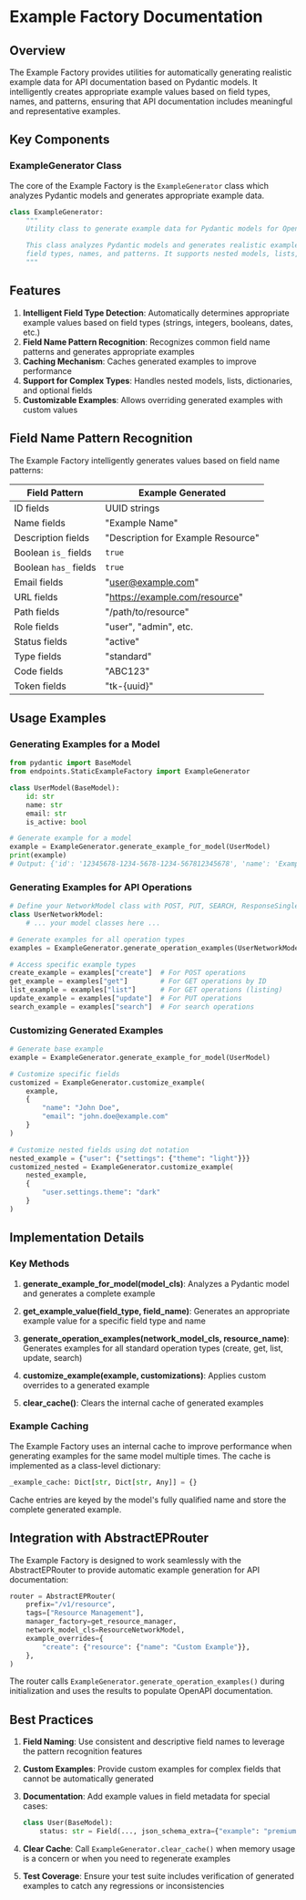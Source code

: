 # Example Factory Documentation

## Overview

The Example Factory provides utilities for automatically generating realistic example data for API documentation based on Pydantic models. It intelligently creates appropriate example values based on field types, names, and patterns, ensuring that API documentation includes meaningful and representative examples.

## Key Components

### ExampleGenerator Class

The core of the Example Factory is the `ExampleGenerator` class which analyzes Pydantic models and generates appropriate example data.

```python
class ExampleGenerator:
    """
    Utility class to generate example data for Pydantic models for OpenAPI documentation.

    This class analyzes Pydantic models and generates realistic example data based on
    field types, names, and patterns. It supports nested models, lists, and optional fields.
    """
```

## Features

1. **Intelligent Field Type Detection**: Automatically determines appropriate example values based on field types (strings, integers, booleans, dates, etc.)
2. **Field Name Pattern Recognition**: Recognizes common field name patterns and generates appropriate examples
3. **Caching Mechanism**: Caches generated examples to improve performance
4. **Support for Complex Types**: Handles nested models, lists, dictionaries, and optional fields
5. **Customizable Examples**: Allows overriding generated examples with custom values

## Field Name Pattern Recognition

The Example Factory intelligently generates values based on field name patterns:

| Field Pattern         | Example Generated                  |
| --------------------- | ---------------------------------- |
| ID fields             | UUID strings                       |
| Name fields           | "Example Name"                     |
| Description fields    | "Description for Example Resource" |
| Boolean `is_` fields  | `true`                             |
| Boolean `has_` fields | `true`                             |
| Email fields          | "user@example.com"                 |
| URL fields            | "https://example.com/resource"     |
| Path fields           | "/path/to/resource"                |
| Role fields           | "user", "admin", etc.              |
| Status fields         | "active"                           |
| Type fields           | "standard"                         |
| Code fields           | "ABC123"                           |
| Token fields          | "tk-{uuid}"                        |

## Usage Examples

### Generating Examples for a Model

```python
from pydantic import BaseModel
from endpoints.StaticExampleFactory import ExampleGenerator

class UserModel(BaseModel):
    id: str
    name: str
    email: str
    is_active: bool

# Generate example for a model
example = ExampleGenerator.generate_example_for_model(UserModel)
print(example)
# Output: {'id': '12345678-1234-5678-1234-567812345678', 'name': 'Example Name', 'email': 'user@example.com', 'is_active': True}
```

### Generating Examples for API Operations

```python
# Define your NetworkModel class with POST, PUT, SEARCH, ResponseSingle, ResponsePlural
class UserNetworkModel:
    # ... your model classes here ...

# Generate examples for all operation types
examples = ExampleGenerator.generate_operation_examples(UserNetworkModel, "user")

# Access specific example types
create_example = examples["create"]  # For POST operations
get_example = examples["get"]        # For GET operations by ID
list_example = examples["list"]      # For GET operations (listing)
update_example = examples["update"]  # For PUT operations
search_example = examples["search"]  # For search operations
```

### Customizing Generated Examples

```python
# Generate base example
example = ExampleGenerator.generate_example_for_model(UserModel)

# Customize specific fields
customized = ExampleGenerator.customize_example(
    example, 
    {
        "name": "John Doe",
        "email": "john.doe@example.com"
    }
)

# Customize nested fields using dot notation
nested_example = {"user": {"settings": {"theme": "light"}}}
customized_nested = ExampleGenerator.customize_example(
    nested_example,
    {
        "user.settings.theme": "dark"
    }
)
```

## Implementation Details

### Key Methods

1. **generate_example_for_model(model_cls)**: Analyzes a Pydantic model and generates a complete example

2. **get_example_value(field_type, field_name)**: Generates an appropriate example value for a specific field type and name

3. **generate_operation_examples(network_model_cls, resource_name)**: Generates examples for all standard operation types (create, get, list, update, search)

4. **customize_example(example, customizations)**: Applies custom overrides to a generated example

5. **clear_cache()**: Clears the internal cache of generated examples

### Example Caching

The Example Factory uses an internal cache to improve performance when generating examples for the same model multiple times. The cache is implemented as a class-level dictionary:

```python
_example_cache: Dict[str, Dict[str, Any]] = {}
```

Cache entries are keyed by the model's fully qualified name and store the complete generated example.

## Integration with AbstractEPRouter

The Example Factory is designed to work seamlessly with the AbstractEPRouter to provide automatic example generation for API documentation:

```python
router = AbstractEPRouter(
    prefix="/v1/resource",
    tags=["Resource Management"],
    manager_factory=get_resource_manager,
    network_model_cls=ResourceNetworkModel,
    example_overrides={
        "create": {"resource": {"name": "Custom Example"}},
    },
)
```

The router calls `ExampleGenerator.generate_operation_examples()` during initialization and uses the results to populate OpenAPI documentation.

## Best Practices

1. **Field Naming**: Use consistent and descriptive field names to leverage the pattern recognition features

2. **Custom Examples**: Provide custom examples for complex fields that cannot be automatically generated

3. **Documentation**: Add example values in field metadata for special cases:
   ```python
   class User(BaseModel):
       status: str = Field(..., json_schema_extra={"example": "premium"})
   ```

4. **Clear Cache**: Call `ExampleGenerator.clear_cache()` when memory usage is a concern or when you need to regenerate examples

5. **Test Coverage**: Ensure your test suite includes verification of generated examples to catch any regressions or inconsistencies 